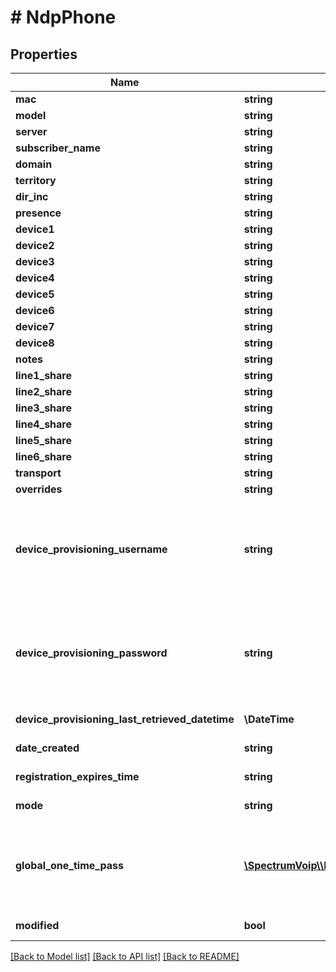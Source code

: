 # # NdpPhone

## Properties

Name | Type | Description | Notes
------------ | ------------- | ------------- | -------------
**mac** | **string** |  |
**model** | **string** |  |
**server** | **string** |  | [optional]
**subscriber_name** | **string** |  | [optional]
**domain** | **string** |  | [optional]
**territory** | **string** |  | [optional]
**dir_inc** | **string** |  | [optional]
**presence** | **string** |  | [optional]
**device1** | **string** |  | [optional]
**device2** | **string** |  | [optional]
**device3** | **string** |  | [optional]
**device4** | **string** |  | [optional]
**device5** | **string** |  | [optional]
**device6** | **string** |  | [optional]
**device7** | **string** |  | [optional]
**device8** | **string** |  | [optional]
**notes** | **string** |  | [optional]
**line1_share** | **string** |  | [optional]
**line2_share** | **string** |  | [optional]
**line3_share** | **string** |  | [optional]
**line4_share** | **string** |  | [optional]
**line5_share** | **string** |  | [optional]
**line6_share** | **string** |  | [optional]
**transport** | **string** |  | [optional]
**overrides** | **string** |  | [optional]
**device_provisioning_username** | **string** | This is the per device provisioning username used for accessing the config file. | [optional]
**device_provisioning_password** | **string** | This is the per device provisioning password used for accessing the config file. | [optional]
**device_provisioning_last_retrieved_datetime** | **\DateTime** |  | [optional] [readonly]
**date_created** | **string** |  | [optional] [readonly]
**registration_expires_time** | **string** |  | [optional] [readonly]
**mode** | **string** |  | [optional] [readonly]
**global_one_time_pass** | [**\SpectrumVoip\\\\NetSapiens\Model\YesNoStringNoDefault**](YesNoStringNoDefault.md) | This settings will control if the the parent feature is enabled. | [optional]
**modified** | **bool** |  | [optional] [readonly]

[[Back to Model list]](../../README.md#models) [[Back to API list]](../../README.md#endpoints) [[Back to README]](../../README.md)
